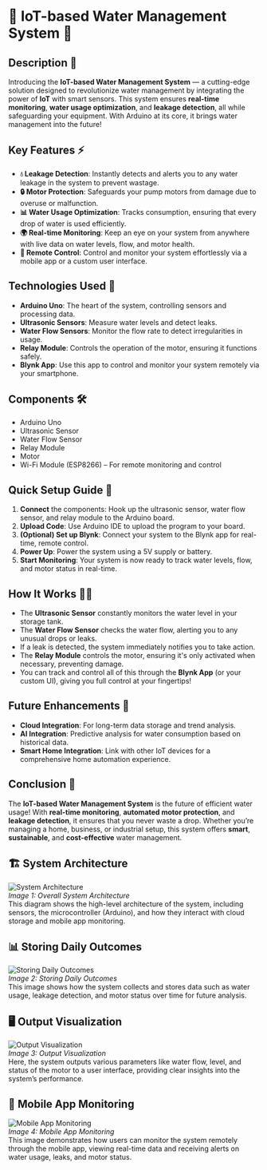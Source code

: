 # 🌊 IoT-based Water Management System 🚰

## Description 🌟
Introducing the **IoT-based Water Management System** — a cutting-edge solution designed to revolutionize water management by integrating the power of **IoT** with smart sensors. This system ensures **real-time monitoring**, **water usage optimization**, and **leakage detection**, all while safeguarding your equipment. With Arduino at its core, it brings water management into the future!

## Key Features ⚡
- **💧 Leakage Detection**: Instantly detects and alerts you to any water leakage in the system to prevent wastage.
- **🔒 Motor Protection**: Safeguards your pump motors from damage due to overuse or malfunction.
- **📊 Water Usage Optimization**: Tracks consumption, ensuring that every drop of water is used efficiently.
- **🌍 Real-time Monitoring**: Keep an eye on your system from anywhere with live data on water levels, flow, and motor health.
- **📱 Remote Control**: Control and monitor your system effortlessly via a mobile app or a custom user interface.

## Technologies Used 🔧
- **Arduino Uno**: The heart of the system, controlling sensors and processing data.
- **Ultrasonic Sensors**: Measure water levels and detect leaks.
- **Water Flow Sensors**: Monitor the flow rate to detect irregularities in usage.
- **Relay Module**: Controls the operation of the motor, ensuring it functions safely.
- **Blynk App**: Use this app to control and monitor your system remotely via your smartphone.

## Components 🛠️
- Arduino Uno
- Ultrasonic Sensor
- Water Flow Sensor
- Relay Module
- Motor
- Wi-Fi Module (ESP8266) – For remote monitoring and control

## Quick Setup Guide 🚀 
1. **Connect** the components: Hook up the ultrasonic sensor, water flow sensor, and relay module to the Arduino board.
2. **Upload Code**: Use Arduino IDE to upload the program to your board.
3. **(Optional) Set up Blynk**: Connect your system to the Blynk app for real-time, remote control.
4. **Power Up**: Power the system using a 5V supply or battery.
5. **Start Monitoring**: Your system is now ready to track water levels, flow, and motor status in real-time.

## How It Works 🧑‍💻
- The **Ultrasonic Sensor** constantly monitors the water level in your storage tank.
- The **Water Flow Sensor** checks the water flow, alerting you to any unusual drops or leaks.
- If a leak is detected, the system immediately notifies you to take action.
- The **Relay Module** controls the motor, ensuring it's only activated when necessary, preventing damage.
- You can track and control all of this through the **Blynk App** (or your custom UI), giving you full control at your fingertips!

## Future Enhancements 🚀
- **Cloud Integration**: For long-term data storage and trend analysis.
- **AI Integration**: Predictive analysis for water consumption based on historical data.
- **Smart Home Integration**: Link with other IoT devices for a comprehensive home automation experience.

## Conclusion 🌱
The **IoT-based Water Management System** is the future of efficient water usage! With **real-time monitoring**, **automated motor protection**, and **leakage detection**, it ensures that you never waste a drop. Whether you’re managing a home, business, or industrial setup, this system offers **smart**, **sustainable**, and **cost-effective** water management.

## 🏗️ System Architecture
![System Architecture](Images/Architecture.png)  
*Image 1: Overall System Architecture*  
This diagram shows the high-level architecture of the system, including sensors, the microcontroller (Arduino), and how they interact with cloud storage and mobile app monitoring.

## 📊 Storing Daily Outcomes
![Storing Daily Outcomes](Images/Storing-daily-outcomes.png)  
*Image 2: Storing Daily Outcomes*  
This image shows how the system collects and stores data such as water usage, leakage detection, and motor status over time for future analysis.

## 🖥️ Output Visualization
![Output Visualization](Images/Outputs.png)  
*Image 3: Output Visualization*  
Here, the system outputs various parameters like water flow, level, and status of the motor to a user interface, providing clear insights into the system’s performance.

## 📱 Mobile App Monitoring
![Mobile App Monitoring](Images/Operating-through-mobileapp.png)  
*Image 4: Mobile App Monitoring*  
This image demonstrates how users can monitor the system remotely through the mobile app, viewing real-time data and receiving alerts on water usage, leaks, and motor status.

